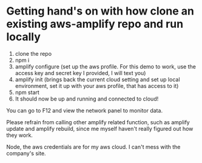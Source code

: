 # Getting hand's on with how clone an existing aws-amplify repo and run locally

1. clone the repo
2. npm i
3. amplify configure (set up the aws profile. For this demo to work, use the access key and secret key I provided, I will text you)
4. amplify init (brings back the current cloud setting and set up local environment, set it up with your aws profile, that has access to it)
5. npm start
6. It should now be up and running and connected to cloud!

You can go to F12 and view the network panel to monitor data.

Please refrain from calling other amplify related function, such as amplify update and amplify rebuild, since me myself haven't really figured out how they work. 

Node, the aws credentials are for my aws cloud. I can't mess with the company's site.

